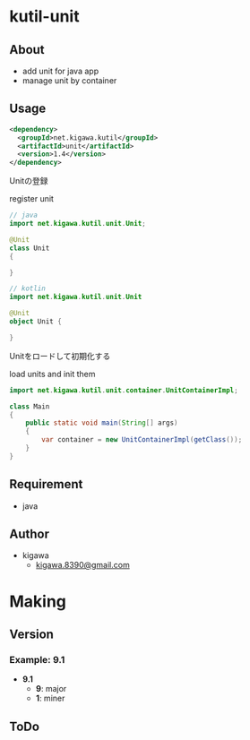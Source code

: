 # kutil-unit

## About

* add unit for java app
* manage unit by container

## Usage

```pom.xml
<dependency>
  <groupId>net.kigawa.kutil</groupId>
  <artifactId>unit</artifactId>
  <version>1.4</version>
</dependency>
```

Unitの登録

register unit

```java
// java
import net.kigawa.kutil.unit.Unit;

@Unit
class Unit
{

}
```

```kotlin
// kotlin
import net.kigawa.kutil.unit.Unit

@Unit
object Unit {

}
```

Unitをロードして初期化する

load units and init them

```java
import net.kigawa.kutil.unit.container.UnitContainerImpl;

class Main
{
    public static void main(String[] args)
    {
        var container = new UnitContainerImpl(getClass());
    }
}
```

## Requirement

* java

## Author

* kigawa
    * kigawa.8390@gmail.com

# Making

## Version

### Example: 9.1

* **9.1**
    * **9**: major
    * **1**: miner

## ToDo
